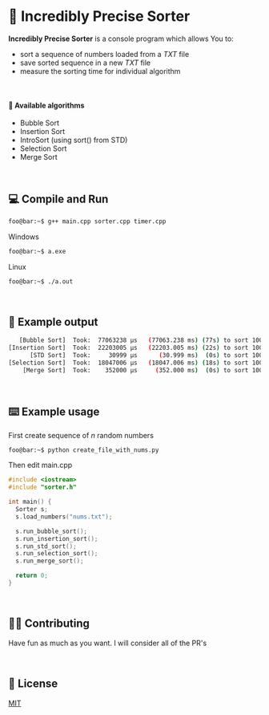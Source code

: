 # 💯 Incredibly Precise Sorter

**Incredibly Precise Sorter** is a console program which allows You to:

- sort a sequence of numbers loaded from a _TXT_ file
- save sorted sequence in a new _TXT_ file
- measure the sorting time for individual algorithm

<br />

#### 📐 Available algorithms

- Bubble Sort
- Insertion Sort
- IntroSort (using sort() from STD)
- Selection Sort
- Merge Sort

<br />

## 💻 Compile and Run

```sh
foo@bar:~$ g++ main.cpp sorter.cpp timer.cpp
```

Windows

```sh
foo@bar:~$ a.exe
```

Linux

```sh
foo@bar:~$ ./a.out
```

<br />

## 🚪 Example output

```sh
   [Bubble Sort]  Took:  77063238 µs   (77063.238 ms) (77s) to sort 100000 numbers
[Insertion Sort]  Took:  22203005 µs   (22203.005 ms) (22s) to sort 100000 numbers
      [STD Sort]  Took:     30999 µs      (30.999 ms)  (0s) to sort 100000 numbers
[Selection Sort]  Took:  18047006 µs   (18047.006 ms) (18s) to sort 100000 numbers
    [Merge Sort]  Took:    352000 µs     (352.000 ms)  (0s) to sort 100000 numbers
```

<br />

## ⌨️ Example usage

First create sequence of _n_ random numbers

```sh
foo@bar:~$ python create_file_with_nums.py
```

Then edit main.cpp

```cpp
#include <iostream>
#include "sorter.h"

int main() {
  Sorter s;
  s.load_numbers("nums.txt");

  s.run_bubble_sort();
  s.run_insertion_sort();
  s.run_std_sort();
  s.run_selection_sort();
  s.run_merge_sort();

  return 0;
}
```

<br />

## 💁🏻 Contributing

Have fun as much as you want. I will consider all of the PR's

<br />

## 📜 License

[MIT](https://choosealicense.com/licenses/mit/)
